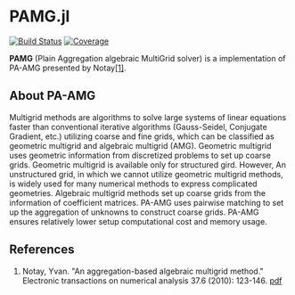 # PAMG.jl

<!-- [![Stable](https://img.shields.io/badge/docs-stable-blue.svg)](https://Quesys-tech.github.io/PAMG.jl/stable/)
[![Dev](https://img.shields.io/badge/docs-dev-blue.svg)](https://Quesys-tech.github.io/PAMG.jl/dev/)
-->
[![Build Status](https://github.com/Quesys-tech/PAMG.jl/actions/workflows/CI.yml/badge.svg?branch=main)](https://github.com/Quesys-tech/PAMG.jl/actions/workflows/CI.yml?query=branch%3Amain)
[![Coverage](https://codecov.io/gh/Quesys-tech/PAMG.jl/branch/main/graph/badge.svg)](https://codecov.io/gh/Quesys-tech/PAMG.jl)


**PAMG** (Plain Aggregation algebraic MultiGrid solver) is a implementation of 
PA-AMG presented by Notay[[1]](#references).

## About PA-AMG
Multigrid methods are algorithms to solve large systems of linear equations faster than conventional iterative algorithms (Gauss-Seidel, Conjugate Gradient, etc.) utilizing coarse and fine grids, which can be classified as geometric multigrid and algebraic multigrid (AMG). Geometric multigrid uses geometric information from discretized problems to set up coarse grids. Geometric multigrid is available only for structured gird. 
However, An unstructured grid, in which we cannot utilize geometric multigrid methods, is widely used for many numerical methods to express complicated geometries. Algebraic multigrid methods set up coarse grids from the information of coefficient matrices.
PA-AMG uses pairwise matching to set up the aggregation of unknowns to construct coarse grids. PA-AMG ensures relatively lower setup computational cost and memory usage.

## References
1. Notay, Yvan. "An aggregation-based algebraic multigrid method." Electronic transactions on numerical analysis 37.6 (2010): 123-146. [pdf](http://etna.mcs.kent.edu/vol.37.2010/pp123-146.dir/pp123-146.pdf)